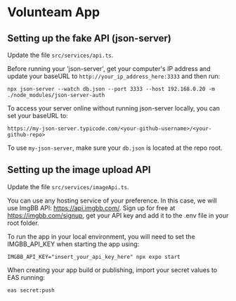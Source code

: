 # Volunteam App

## Setting up the fake API (json-server)

Update the file `src/services/api.ts`.

Before running your 'json-server', get your computer's IP address and update your baseURL to `http://your_ip_address_here:3333` and then run:

```
npx json-server --watch db.json --port 3333 --host 192.168.0.20 -m ./node_modules/json-server-auth
```

To access your server online without running json-server locally, you can set your baseURL to:

```
https://my-json-server.typicode.com/<your-github-username>/<your-github-repo>
```

To use `my-json-server`, make sure your `db.json` is located at the repo root.

## Setting up the image upload API

Update the file `src/services/imageApi.ts`.

You can use any hosting service of your preference. In this case, we will use ImgBB API: https://api.imgbb.com/.
Sign up for free at https://imgbb.com/signup, get your API key and add it to the .env file in your root folder.

To run the app in your local environment, you will need to set the IMGBB_API_KEY when starting the app using:

```
IMGBB_API_KEY="insert_your_api_key_here" npx expo start
```

When creating your app build or publishing, import your secret values to EAS running:

```
eas secret:push
```
